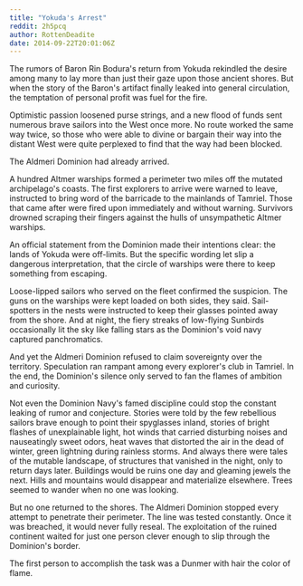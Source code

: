 ```yaml
---
title: "Yokuda's Arrest"
reddit: 2h5pcq
author: RottenDeadite
date: 2014-09-22T20:01:06Z
---
```


The rumors of Baron Rin Bodura's return from Yokuda rekindled the desire among many to lay more than just their gaze upon those ancient shores.  But when the story of the Baron's artifact finally leaked into general circulation, the temptation of personal profit was fuel for the fire.

Optimistic passion loosened purse strings, and a new flood of funds sent numerous brave sailors into the West once more.  No route worked the same way twice, so those who were able to divine or bargain their way into the distant West were quite perplexed to find that the way had been blocked.

The Aldmeri Dominion had already arrived.

A hundred Altmer warships formed a perimeter two miles off the mutated archipelago's coasts.  The first explorers to arrive were warned to leave, instructed to bring word of the barricade to the mainlands of Tamriel.  Those that came after were fired upon immediately and without warning.  Survivors drowned scraping their fingers against the hulls of unsympathetic Altmer warships.

An official statement from the Dominion made their intentions clear: the lands of Yokuda were off-limits.  But the specific wording let slip a dangerous interpretation, that the circle of warships were there to keep something from escaping.

Loose-lipped sailors who served on the fleet confirmed the suspicion.  The guns on the warships were kept loaded on both sides, they said.  Sail-spotters in the nests were instructed to keep their glasses pointed away from the shore.  And at night, the fiery streaks of low-flying Sunbirds occasionally lit the sky like falling stars as the Dominion's void navy captured panchromatics.

And yet the Aldmeri Dominion refused to claim sovereignty over the territory.  Speculation ran rampant among every explorer's club in Tamriel.  In the end, the Dominion's silence only served to fan the flames of ambition and curiosity.

Not even the Dominion Navy's famed discipline could stop the constant leaking of rumor and conjecture.  Stories were told by the few rebellious sailors brave enough to point their spyglasses inland, stories of bright flashes of unexplainable light, hot winds that carried disturbing noises and nauseatingly sweet odors, heat waves that distorted the air in the dead of winter, green lightning during rainless storms.  And always there were tales of the mutable landscape, of structures that vanished in the night, only to return days later.  Buildings would be ruins one day and gleaming jewels the next.  Hills and mountains would disappear and materialize elsewhere.  Trees seemed to wander when no one was looking.

But no one returned to the shores.  The Aldmeri Dominion stopped every attempt to penetrate their perimeter.  The line was tested constantly.  Once it was breached, it would never fully reseal.  The exploitation of the ruined continent waited for just one person clever enough to slip through the Dominion's border.

The first person to accomplish the task was a Dunmer with hair the color of flame.
